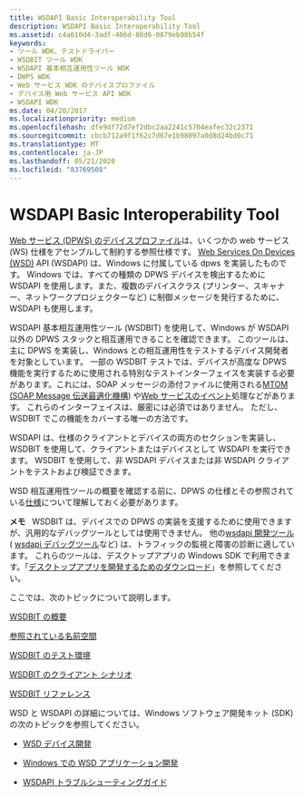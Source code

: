```yaml
---
title: WSDAPI Basic Interoperability Tool
description: WSDAPI Basic Interoperability Tool
ms.assetid: c4a610d4-3adf-406d-88d6-0879eb98b54f
keywords:
- ツール WDK、テストドライバー
- WSDBIT ツール WDK
- WSDAPI 基本相互運用性ツール WDK
- DWPS WDK
- Web サービス WDK のデバイスプロファイル
- デバイス用 Web サービス API WDK
- WSDAPI WDK
ms.date: 04/20/2017
ms.localizationpriority: medium
ms.openlocfilehash: dfe9df72d7ef2dbc2aa2241c5704eafec32c2371
ms.sourcegitcommit: cbcb712a9f1f62c7d67e1b98097a0d8d24bd0c71
ms.translationtype: MT
ms.contentlocale: ja-JP
ms.lasthandoff: 05/21/2020
ms.locfileid: "83769508"
---
```

# <a name="wsdapi-basic-interoperability-tool"></a>WSDAPI Basic Interoperability Tool


[Web サービス (DPWS) のデバイスプロファイル](http://schemas.xmlsoap.org/ws/2005/05/devprof/)は、いくつかの web サービス (WS) 仕様をアセンブルして制約する参照仕様です。 [Web Services On Devices (WSD)](https://docs.microsoft.com/windows/win32/wsdapi/wsd-portal) API (WSDAPI) は、Windows に付属している dpws を実装したものです。 Windows では、すべての種類の DPWS デバイスを検出するために WSDAPI を使用します。また、複数のデバイスクラス (プリンター、スキャナー、ネットワークプロジェクターなど) に制御メッセージを発行するために、WSDAPI も使用します。

WSDAPI 基本相互運用性ツール (WSDBIT) を使用して、Windows が WSDAPI 以外の DPWS スタックと相互運用できることを確認できます。 このツールは、主に DPWS を実装し、Windows との相互運用性をテストするデバイス開発者を対象としています。 一部の WSDBIT テストでは、デバイスが高度な DPWS 機能を実行するために使用される特別なテストインターフェイスを実装する必要があります。これには、SOAP メッセージの添付ファイルに使用される[MTOM (SOAP Message 伝送最適化機構](https://www.w3.org/TR/2005/REC-soap12-mtom-20050125/)) や[Web サービスのイベント](https://docs.microsoft.com/previous-versions/ms951233(v=msdn.10))処理などがあります。 これらのインターフェイスは、厳密には必須ではありません。 ただし、WSDBIT でこの機能をカバーする唯一の方法です。

WSDAPI は、仕様のクライアントとデバイスの両方のセクションを実装し、WSDBIT を使用して、クライアントまたはデバイスとして WSDAPI を実行できます。 WSDBIT を使用して、非 WSDAPI デバイスまたは非 WSDAPI クライアントをテストおよび検証できます。

WSD 相互運用性ツールの概要を確認する前に、DPWS の仕様とその参照されている[仕様](referenced-namespaces.md)について理解しておく必要があります。

**メモ**   WSDBIT は、デバイスでの DPWS の実装を支援するために使用できますが、汎用的なデバッグツールとしては使用できません。 他の[wsdapi 開発ツール](https://docs.microsoft.com/windows/win32/wsdapi/wsdapi-development-tools)( [wsdapi デバッグツール](https://docs.microsoft.com/windows/win32/wsdapi/debugging-tools)など) は、トラフィックの監視と障害の診断に適しています。 これらのツールは、デスクトップアプリの Windows SDK で利用できます。「[デスクトップアプリを開発するためのダウンロード](https://developer.microsoft.com/windows/downloads/windows-10-sdk/)」を参照してください。

 

ここでは、次のトピックについて説明します。

[WSDBIT の概要](introduction-to-wsdbit.md)

[参照されている名前空間](referenced-namespaces.md)

[WSDBIT のテスト環境](wsdbit-testing-environment.md)

[WSDBIT のクライアント シナリオ](client-scenarios-for-wsdbit.md)

[WSDBIT リファレンス](wsdbit-reference.md)

WSD と WSDAPI の詳細については、Windows ソフトウェア開発キット (SDK) の次のトピックを参照してください。

-   [WSD デバイス開発](https://docs.microsoft.com/windows/win32/wsdapi/wsd-device-development)

-   [Windows での WSD アプリケーション開発](https://docs.microsoft.com/windows/win32/wsdapi/wsd-application-development-on-windows)

-   [WSDAPI トラブルシューティングガイド](https://docs.microsoft.com/windows/win32/wsdapi/wsdapi-troubleshooting-guide)

 

 





